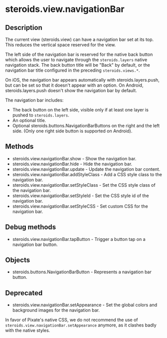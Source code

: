 steroids.view.navigationBar
===========================

## Description

The current view (steroids.view) can have a navigation bar set at its top.  This reduces the vertical space reserved for the view.

The left side of the navigation bar is reserved for the native back button which allows the user to navigate through the `steroids.layers` native navigation stack.
The back button title will be "Back" by default, or the navigation bar title configured in the preceding `steroids.views.*`.

On iOS, the navigation bar appears automatically with steroids.layers.push, but can be set so that it doesn't appear with an option. On Android, steroids.layers.push doesn't show the navigation bar by default.

The navigation bar includes:

 - The back button on the left side, visible only if at least one layer is pushed to `steroids.layers`.
 - An optional title.
 - Optional steroids.buttons.NavigationBarButtons on the right and the left side. (Only one right side button is supported on Android).

## Methods

- steroids.view.navigationBar.show - Show the navigation bar.
- steroids.view.navigationBar.hide - Hide the navigation bar.
- steroids.view.navigationBar.update - Update the navigation bar content.
- steroids.view.navigationBar.addStyleClass - Add a CSS style class to the navigation bar.
- steroids.view.navigationBar.setStyleClass - Set the CSS style class of the navigation bar.
- steroids.view.navigationBar.setStyleId - Set the CSS style id of the navigation bar.
- steroids.view.navigationBar.setStyleCSS - Set custom CSS for the navigation bar.

## Debug methods

- steroids.view.navigationBar.tapButton - Trigger a button tap on a navigation bar button.

## Objects

- steroids.buttons.NavigationBarButton - Represents a navigation bar button.

## Deprecated

- steroids.view.navigationBar.setAppearance - Set the global colors and background images for the navigation bar.

In favor of Pixate's native CSS, we do not recommend the use of `steroids.view.navigationBar.setAppearance` anymore, as it clashes badly with the native styles. 

